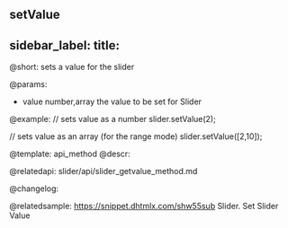 setValue
---
sidebar_label: 
title: 
---          

@short: sets a value for the slider


@params:
- value		number,array		 the value to be set for Slider



@example:
// sets value as a number
slider.setValue(2);
 
// sets value as an array (for the range mode)
slider.setValue([2,10]);


@template: api_method
@descr:



@relatedapi:
slider/api/slider_getvalue_method.md


@changelog:

@relatedsample: https://snippet.dhtmlx.com/shw55sub	Slider. Set Slider Value
